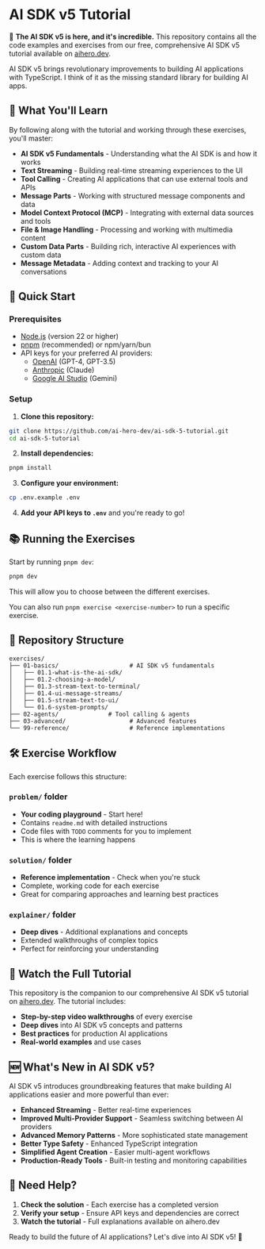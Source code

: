 # AI SDK v5 Tutorial

🚀 **The AI SDK v5 is here, and it's incredible.** This repository contains all the code examples and exercises from our free, comprehensive AI SDK v5 tutorial available on [aihero.dev](https://aihero.dev).

AI SDK v5 brings revolutionary improvements to building AI applications with TypeScript. I think of it as the missing standard library for building AI apps.

## 🎯 What You'll Learn

By following along with the tutorial and working through these exercises, you'll master:

- **AI SDK v5 Fundamentals** - Understanding what the AI SDK is and how it works
- **Text Streaming** - Building real-time streaming experiences to the UI
- **Tool Calling** - Creating AI applications that can use external tools and APIs
- **Message Parts** - Working with structured message components and data
- **Model Context Protocol (MCP)** - Integrating with external data sources and tools
- **File & Image Handling** - Processing and working with multimedia content
- **Custom Data Parts** - Building rich, interactive AI experiences with custom data
- **Message Metadata** - Adding context and tracking to your AI conversations

## 🚀 Quick Start

### Prerequisites

- [Node.js](https://nodejs.org/en/download) (version 22 or higher)
- [pnpm](https://pnpm.io/) (recommended) or npm/yarn/bun
- API keys for your preferred AI providers:
  - [OpenAI](https://platform.openai.com/api-keys) (GPT-4, GPT-3.5)
  - [Anthropic](https://console.anthropic.com/) (Claude)
  - [Google AI Studio](https://aistudio.google.com/apikey) (Gemini)

### Setup

1. **Clone this repository:**

```bash
git clone https://github.com/ai-hero-dev/ai-sdk-5-tutorial.git
cd ai-sdk-5-tutorial
```

2. **Install dependencies:**

```bash
pnpm install
```

3. **Configure your environment:**

```bash
cp .env.example .env
```

4. **Add your API keys to `.env`** and you're ready to go!

## 📚 Running the Exercises

Start by running `pnpm dev`:

```bash
pnpm dev
```

This will allow you to choose between the different exercises.

You can also run `pnpm exercise <exercise-number>` to run a specific exercise.

## 📁 Repository Structure

```
exercises/
├── 01-basics/                    # AI SDK v5 fundamentals
│   ├── 01.1-what-is-the-ai-sdk/
│   ├── 01.2-choosing-a-model/
│   ├── 01.3-stream-text-to-terminal/
│   ├── 01.4-ui-message-streams/
│   ├── 01.5-stream-text-to-ui/
│   └── 01.6-system-prompts/
├── 02-agents/              # Tool calling & agents
├── 03-advanced/                  # Advanced features
└── 99-reference/                 # Reference implementations
```

## 🛠️ Exercise Workflow

Each exercise follows this structure:

### `problem/` folder

- **Your coding playground** - Start here!
- Contains `readme.md` with detailed instructions
- Code files with `TODO` comments for you to implement
- This is where the learning happens

### `solution/` folder

- **Reference implementation** - Check when you're stuck
- Complete, working code for each exercise
- Great for comparing approaches and learning best practices

### `explainer/` folder

- **Deep dives** - Additional explanations and concepts
- Extended walkthroughs of complex topics
- Perfect for reinforcing your understanding

## 🎥 Watch the Full Tutorial

This repository is the companion to our comprehensive AI SDK v5 tutorial on [aihero.dev](https://aihero.dev). The tutorial includes:

- **Step-by-step video walkthroughs** of every exercise
- **Deep dives** into AI SDK v5 concepts and patterns
- **Best practices** for production AI applications
- **Real-world examples** and use cases

## 🆕 What's New in AI SDK v5?

AI SDK v5 introduces groundbreaking features that make building AI applications easier and more powerful than ever:

- **Enhanced Streaming** - Better real-time experiences
- **Improved Multi-Provider Support** - Seamless switching between AI providers
- **Advanced Memory Patterns** - More sophisticated state management
- **Better Type Safety** - Enhanced TypeScript integration
- **Simplified Agent Creation** - Easier multi-agent workflows
- **Production-Ready Tools** - Built-in testing and monitoring capabilities

## 🤝 Need Help?

1. **Check the solution** - Each exercise has a completed version
2. **Verify your setup** - Ensure API keys and dependencies are correct
3. **Watch the tutorial** - Full explanations available on aihero.dev

Ready to build the future of AI applications? Let's dive into AI SDK v5! 🚀
